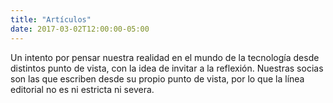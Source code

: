 ```yaml
---
title: "Artículos"
date: 2017-03-02T12:00:00-05:00
---
```


Un intento por pensar nuestra realidad en el mundo de la tecnología desde distintos punto de vista, con la idea de invitar a la reflexión. Nuestras socias son las que escriben desde su propio punto de vista, por lo que la línea editorial no es ni estricta ni severa.


